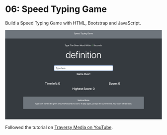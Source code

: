 # 06: Speed Typing Game

Build a Speed Typing Game with HTML, Bootstrap and JavaScript.

![](docs/demo.png)

Followed the tutorial on [Traversy Media on YouTube](https://www.youtube.com/watch?v=Yw-SYSG-028&ab_channel=TraversyMedia).

